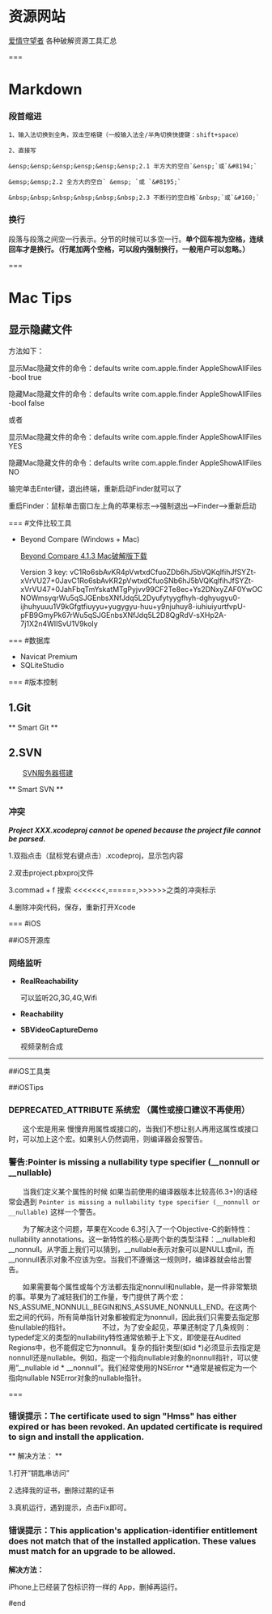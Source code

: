 # 资源网站 
[爱情守望者](http://www.waitsun.com/code/development) 各种破解资源工具汇总


===
# Markdown

### 段首缩进 

	1、输入法切换到全角，双击空格键（一般输入法全/半角切换快捷键：shift+space）
	
	2、直接写
	
	&ensp;&ensp;&ensp;&ensp;&ensp;&ensp;2.1 半方大的空白`&ensp;`或`&#8194;`
	
	&emsp;&emsp;2.2 全方大的空白` &emsp; `或 `&#8195;`
	
	&nbsp;&nbsp;&nbsp;&nbsp;&nbsp;&nbsp;2.3 不断行的空白格`&nbsp;`或`&#160;`
	
	
### 换行

段落与段落之间空一行表示。分节的时候可以多空一行。**单个回车视为空格，连续回车才是换行。（行尾加两个空格，可以段内强制换行，一般用户可以忽略。）**


===
# Mac Tips 

## 显示隐藏文件
方法如下：  

显示Mac隐藏文件的命令：defaults write com.apple.finder AppleShowAllFiles -bool true

隐藏Mac隐藏文件的命令：defaults write com.apple.finder AppleShowAllFiles -bool false  

或者

显示Mac隐藏文件的命令：defaults write com.apple.finder AppleShowAllFiles YES

隐藏Mac隐藏文件的命令：defaults write com.apple.finder AppleShowAllFiles NO

输完单击Enter键，退出终端，重新启动Finder就可以了

重启Finder：鼠标单击窗口左上角的苹果标志-->强制退出-->Finder-->重新启动


===
#文件比较工具

* Beyond Compare (Windows + Mac)

     [Beyond Compare 4.1.3 Mac破解版下载](http://wm.makeding.com/jump?arg=Sm5wdmJtVnBaRDAzTkRZd0puTnBkR1ZwWkQwek1ETW1kV2xrUFRFMU5qTW1ZV1J6YVdROU1qUXhKbkJzWVc1cFpEMDJOQ1p3YkdGdWRIbHdaVDFqY0hNbWRYSnNQV2gwZEhBbE0wRWxNa1lsTWtaNGFXRjZZV2t1WW1WNWIyNWtZMjl0Y0dGeVpTNWpZeVV5Um5kdEpUSkdRbVY1YjI1a1gwTnZiWEJoY21VdFRXRmpMVlJ5YVdGc0xucHBjQ1oyZEdsdFpUMHlNREUyTFRBM0xUTXdJREV4T2pFek9qRTFKbWx3UFRFME5DNHlOVFV1TXpNdU56VW1jbVZtWlhKbGNqMW9kSFJ3T2k4dmQzZDNMbk5rYVdabGJucG9iM1V1WTI5dEwySmxlVzl1WkdOdmJYQmhjbVUwTVRRdWFIUnRiQT09OzI4Mzk0Nzg5NmQyZmIzNWU4MDg0NThiMTQ3ZTE4ZGUxOw==)
     
    Version 3 key:
    vC1Ro6sbAvKR4pVwtxdCfuoZDb6hJ5bVQKqlfihJfSYZt-xVrVU27+0JavC1Ro6sbAvKR2pVwtxdCfuoSNb6hJ5bVQKqlfihJfSYZt-xVrVU47+0JahFbqTmYskatMTgPyjvv99CF2Te8ec+Ys2DNxyZAF0YwOCNOWmsyqrWu5qSJGEnbsXNfJdq5L2Dyufytyygfhyh-dghyugyu0-ijhuhyuuu1V9kGfgtfiuyyu+yugygyu-huu+y9njuhuy8-iuhiuiyurtfvpU-pFB9GmyPk67rWu5qSJGEnbsXNfJdq5L2D8QgRdV-sXHp2A-7j1X2n4WIISvU1V9koIy
    
    


===
#数据库
* Navicat Premium
* SQLiteStudio


===
#版本控制
## 1.Git  

** Smart Git **

## 2.SVN 
　　[SVN服务器搭建](http://www.cnblogs.com/xiaobaihome/archive/2012/03/20/2407610.html)

** Smart SVN **


### 冲突

***Project XXX.xcodeproj cannot be opened because the project file cannot be parsed.***

1.双指点击（鼠标党右键点击）.xcodeproj，显示包内容

2.双击project.pbxproj文件

3.commad + f 搜索  <<<<<<<,======,>>>>>>之类的冲突标示

4.删除冲突代码，保存，重新打开Xcode

===
#iOS

##iOS开源库
### 网络监听
* **RealReachability**

    可以监听2G,3G,4G,Wifi

* **Reachability**

* **SBVideoCaptureDemo**

	视频录制合成
	
* ****



##iOS工具类

##iOSTips

### DEPRECATED_ATTRIBUTE 系统宏 （属性或接口建议不再使用）

　　这个宏是用来 慢慢弃用属性或接口的，当我们不想让别人再用这属性或接口时，可以加上这个宏。如果别人仍然调用，则编译器会报警告。

### 警告:Pointer is missing a nullability type specifier (__nonnull or __nullable)
	
　　当我们定义某个属性的时候  如果当前使用的编译器版本比较高(6.3+)的话经常会遇到 `Pointer is missing a nullability type specifier (__nonnull or __nullable)` 这样一个警告。

　　为了解决这个问题，苹果在Xcode 6.3引入了一个Objective-C的新特性：nullability annotations。这一新特性的核心是两个新的类型注释：__nullable和__nonnull。从字面上我们可以猜到，__nullable表示对象可以是NULL或nil，而__nonnull表示对象不应该为空。当我们不遵循这一规则时，编译器就会给出警告。

　　如果需要每个属性或每个方法都去指定nonnull和nullable，是一件非常繁琐的事。苹果为了减轻我们的工作量，专门提供了两个宏：NS_ASSUME_NONNULL_BEGIN和NS_ASSUME_NONNULL_END。在这两个宏之间的代码，所有简单指针对象都被假定为nonnull，因此我们只需要去指定那些nullable的指针。
　　
　　不过，为了安全起见，苹果还制定了几条规则：typedef定义的类型的nullability特性通常依赖于上下文，即使是在Audited Regions中，也不能假定它为nonnull。复杂的指针类型(如id *)必须显示去指定是nonnull还是nullable。例如，指定一个指向nullable对象的nonnull指针，可以使用”__nullable id * __nonnull”。我们经常使用的NSError **通常是被假定为一个指向nullable NSError对象的nullable指针。

===

### 错误提示：The certificate used to sign "Hmss" has either expired or has been revoked. An updated certificate is required to sign and install the application.

** 解决方法： **

1.打开“钥匙串访问”

2.选择我的证书，删除过期的证书

3.真机运行，遇到提示，点击Fix即可。

### 错误提示：This application's application-identifier entitlement does not match that of the installed application. These values must match for an upgrade to be allowed.

**解决方法：**

iPhone上已经装了包标识符一样的 App，删掉再运行。




#end
